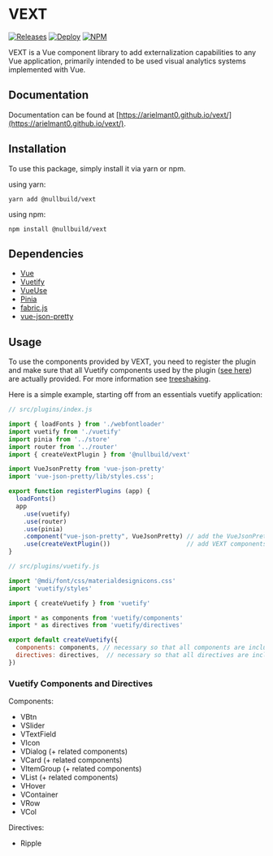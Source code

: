 # VEXT

[![Releases](https://github.com/ArielMant0/vext/actions/workflows/release.yml/badge.svg)](https://github.com/ArielMant0/vext/actions/workflows/release.yml)
[![Deploy](https://github.com/ArielMant0/vext/actions/workflows/deploy.yml/badge.svg)](https://github.com/ArielMant0/vext/actions/workflows/deploy.yml)
[![NPM](https://img.shields.io/npm/v/@nullbuild/vext?color=critical&logo=npm)](https://www.npmjs.com/package/@nullbuild/vext)

VEXT is a Vue component library to add externalization capabilities to any Vue application,
primarily intended to be used visual analytics systems implemented with Vue.

## Documentation

Documentation can be found at [https://arielmant0.github.io/vext/](https://arielmant0.github.io/vext/).

## Installation

To use this package, simply install it via yarn or npm.

using yarn:
```shell
yarn add @nullbuild/vext
```

using npm:
```shell
npm install @nullbuild/vext
```

## Dependencies

- [Vue](https://vuejs.org)
- [Vuetify](https://vuetifyjs.com/en/)
- [VueUse](https://vueuse.org)
- [Pinia](https://pinia.vuejs.org)
- [fabric.js](http://fabricjs.com)
- [vue-json-pretty](https://www.npmjs.com/package/vue-json-pretty)

## Usage

To use the components provided by VEXT, you need to register the plugin and make
sure that all Vuetify components used by the plugin ([see here](#vuetify-components-and-directives))
are actually provided. For more information see [treeshaking](https://vuetifyjs.com/en/features/treeshaking/).

Here is a simple example, starting off from an essentials vuetify application:

```javascript
// src/plugins/index.js

import { loadFonts } from './webfontloader'
import vuetify from './vuetify'
import pinia from '../store'
import router from '../router'
import { createVextPlugin } from '@nullbuild/vext'

import VueJsonPretty from 'vue-json-pretty'
import 'vue-json-pretty/lib/styles.css';

export function registerPlugins (app) {
  loadFonts()
  app
    .use(vuetify)
    .use(router)
    .use(pinia)
    .component("vue-json-pretty", VueJsonPretty) // add the VueJsonPretty component
    .use(createVextPlugin())                     // add VEXT components
}

```

```javascript
// src/plugins/vuetify.js

import '@mdi/font/css/materialdesignicons.css'
import 'vuetify/styles'

import { createVuetify } from 'vuetify'

import * as components from 'vuetify/components'
import * as directives from 'vuetify/directives'

export default createVuetify({
  components: components, // necessary so that all components are included
  directives: directives,  // necessary so that all directives are included
})

```

### Vuetify Components and Directives

Components:
- VBtn
- VSlider
- VTextField
- VIcon
- VDialog (+ related components)
- VCard (+ related components)
- VItemGroup (+ related components)
- VList (+ related components)
- VHover
- VContainer
- VRow
- VCol

Directives:
- Ripple